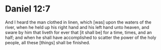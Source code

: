 # Daniel 12:7

And I heard the man clothed in linen, which [was] upon the waters of the river, when he held up his right hand and his left hand unto heaven, and sware by him that liveth for ever that [it shall be] for a time, times, and an half; and when he shall have accomplished to scatter the power of the holy people, all these [things] shall be finished.